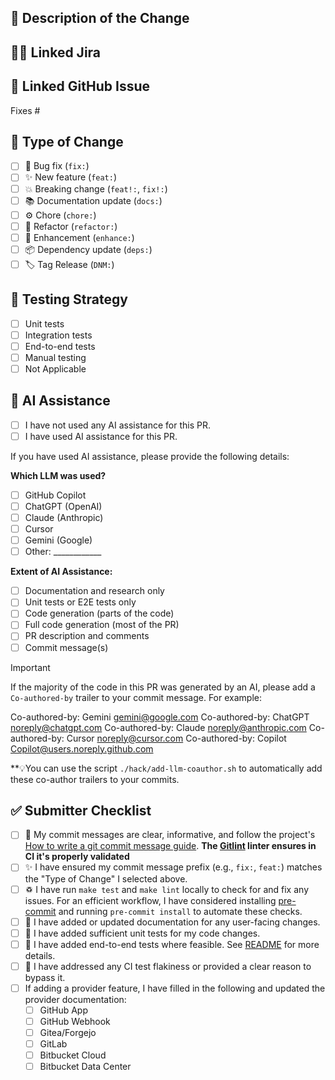 ## 📝 Description of the Change

## 👨🏻‍ Linked Jira

<!-- <https://issues.redhat.com/browse/SRVKP-> -->

## 🔗 Linked GitHub Issue

Fixes #

<!-- This is optional, but if you have a Jira ticket related to this PR, please link it here. -->
## 🚀 Type of Change

<!-- (update the title of the Pull Request accordingly), the lint task checks it -->

- [ ] 🐛 Bug fix (`fix:`)
- [ ] ✨ New feature (`feat:`)
- [ ] 💥 Breaking change (`feat!:`, `fix!:`)
- [ ] 📚 Documentation update (`docs:`)
- [ ] ⚙️ Chore (`chore:`)
- [ ] 💅 Refactor (`refactor:`)
- [ ] 🔧 Enhancement (`enhance:`)
- [ ] 📦 Dependency update (`deps:`)
- [ ] 🏷️ Tag Release (`DNM:`)

## 🧪 Testing Strategy

- [ ] Unit tests
- [ ] Integration tests
- [ ] End-to-end tests
- [ ] Manual testing
- [ ] Not Applicable

## 🤖 AI Assistance

- [ ] I have not used any AI assistance for this PR.
- [ ] I have used AI assistance for this PR.

If you have used AI assistance, please provide the following details:

**Which LLM was used?**

- [ ] GitHub Copilot
- [ ] ChatGPT (OpenAI)
- [ ] Claude (Anthropic)
- [ ] Cursor
- [ ] Gemini (Google)
- [ ] Other: ____________

**Extent of AI Assistance:**

- [ ] Documentation and research only
- [ ] Unit tests or E2E tests only
- [ ] Code generation (parts of the code)
- [ ] Full code generation (most of the PR)
- [ ] PR description and comments
- [ ] Commit message(s)

> [!IMPORTANT]
> If the majority of the code in this PR was generated by an AI, please add a `Co-authored-by` trailer to your commit message.
> For example:
>
> Co-authored-by: Gemini <gemini@google.com>
> Co-authored-by: ChatGPT <noreply@chatgpt.com>
> Co-authored-by: Claude <noreply@anthropic.com>
> Co-authored-by: Cursor <noreply@cursor.com>
> Co-authored-by: Copilot <Copilot@users.noreply.github.com>
>
> **💡You can use the script `./hack/add-llm-coauthor.sh` to automatically add
> these co-author trailers to your commits.

## ✅ Submitter Checklist

- [ ] 📝 My commit messages are clear, informative, and follow the project's [How to write a git commit message guide](https://developers.google.com/blockly/guides/contribute/get-started/commits). **The [Gitlint](https://jorisroovers.com/gitlint/latest) linter ensures in CI it's properly validated**
- [ ] ✨ I have ensured my commit message prefix (e.g., `fix:`, `feat:`) matches the "Type of Change" I selected above.
- [ ] ♽ I have run `make test` and `make lint` locally to check for and fix any
      issues. For an efficient workflow, I have considered installing
      [pre-commit](https://pre-commit.com/) and running `pre-commit install` to
      automate these checks.
- [ ] 📖 I have added or updated documentation for any user-facing changes.
- [ ] 🧪 I have added sufficient unit tests for my code changes.
- [ ] 🎁 I have added end-to-end tests where feasible. See [README](https://github.com/openshift-pipelines/pipelines-as-code/blob/main/test/README.md) for more details.
- [ ] 🔎 I have addressed any CI test flakiness or provided a clear reason to bypass it.
- [ ] If adding a provider feature, I have filled in the following and updated the provider documentation:
  - [ ] GitHub App
  - [ ] GitHub Webhook
  - [ ] Gitea/Forgejo
  - [ ] GitLab
  - [ ] Bitbucket Cloud
  - [ ] Bitbucket Data Center
